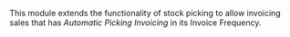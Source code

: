 This module extends the functionality of stock picking to allow invoicing
sales that has *Automatic Picking Invoicing* in its Invoice Frequency.
